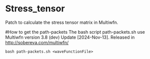 # Stress_tensor
Patch to calculate the stress tensor matrix in Multiwfn.

#How to get the path-packets
The bash script path-packets.sh use Multiwfn version 3.8 (dev) Update [2024-Nov-13]. Released in http://sobereva.com/multiwfn/

```
bash path-packets.sh <waveFunctionFile>
